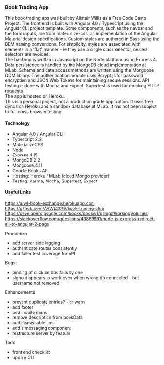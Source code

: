 ### Book Trading App
This book trading app was built by Alistair Willis as a Free Code Camp Project. The front end is built with Angular 4.0 / Typescript using the Angular CLI project template. Some components, such as the navbar and the form inputs, are from materialize-css, an implementation of the Angular Material design specifications. Custom styles are authored in Sass using the BEM naming conventions. For simplicity, styles are associated with elements in a 'flat' manner - ie they use a single class selector, nested selectors are avoided.   
The backend is written in Javascript on the Node platform using Express 4. Data persistence is handled by the MongoDB cloud implementation at MLab. Schema and data access methods are written using the Mongoose ODM library. The authentication module uses Bcrypt.js for password encryption and JSON Web Tokens for maintaining secure sessions.
API testing is done with Mocha and Expect. Supertest is used for mocking HTTP requests.  
The app is hosted on Heroku.  
This is a personal project, not a production grade application. It uses free dynos on Heroku and a sandbox database at MLab. It has not been subject to full cross browser testing. 

#### Technology 
- Angular 4.0 / Angular CLI
- Typescript 2.2 
- MaterializeCSS
- Node
- Express 4.15
- MongoDB 2.2 
- Mongoose 4.11 
- Google Books API
- Hosting: Heroku / MLab (cloud Mongo provider)
- Testing: Karma, Mocha, Supertest, Expect

#### Useful Links
https://arwl-book-exchange.herokuapp.com 
https://github.com/ARWL2016/book-trading-club 
https://developers.google.com/books/docs/v1/using#WorkingVolumes  
https://stackoverflow.com/questions/43869961/node-js-express-redirect-all-to-angular-2-page  


Production
- add server side logging
- authenticate routes consistently
- add fuller test coverage for API

Bugs: 
- binding of click on bbs fails by one
- signout appears to work even when wrong db connected - but username not removed

Enhancements
- prevent duplicate entries? - or warn
- add footer
- add mobile menu
- remove description from bookData
- add dismissable tips
- add a messaging component
- restructure server by feature

Todo 
- front end checklist
- update CLI











